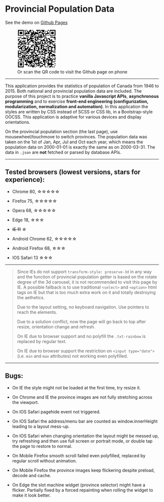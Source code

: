 # Provincial Population Data

See the demo on [Github Pages](https://legenddaniel.github.io/provincial-population-canada/)

<figure>
    <img src="qr-page.png" alt="QR-code for mobile visit">
    <figcaption>Or scan the QR code to visit the Github page on phone</figcaption>
</figure>

<hr>

This application provides the statistics of population of Canada from 1946 to 2015. Both national and provincial population data are included. The purpose of this project is to practice __vanilla Javascript APIs__, __asynchronous programming__ and to exercise __front-end engineering (configurization, modularization, normalization and automation)__. In this application the styles are written by CSS instead of SCSS or CSS lib, in a Bootstrap-style OOCSS. This application is adaptive for various devices and display orientations.

On the provincial population section (the last page), use mousewheel/touchmove to switch provinces. The population data was taken on the 1st of Jan, Apr, Jul and Oct each year, which means the population data on 2000-01-01 is exactly the same as on 2000-03-31. The data in `.json` are __not__ fetched or parsed by database APIs.

---

## Tested browsers (lowest versions, stars for experience):

- Chrome 80, ☆☆☆☆☆

- Firefox 75, ☆☆☆☆☆

- Opera 68, ☆☆☆☆☆

- Edge 18, ☆☆☆

- ~~IE 11~~ ☆

- Android Chrome 62, ☆☆☆☆☆

- Android Firefox 68, ☆☆☆

- IOS Safari 13 ☆☆☆

---

<blockquote>

Since IEs do not support `transform-style: preserve-3d` in any way and the function of provincial population getter is based on the rotate degree of the 3d carousel, it is not recommended to visit this page by IE. A possible fallback is to use traditional `<select>` and `<option>` html tags on IE but that is too much extra work on it and totally destroying the aethetics.

Due to the layout setting, no keyboard navigation. Use pointers to reach the elements.

Due to a solution conflict, now the page will go back to top after resize, orientation change and refresh.

On IE due to browser support and no polyfill the `.txt-rainbow` is replaced by regular text.

On IE due to browser support the restriction on `<input type="date">` (i.e. `min` and `max` attributes) not working even polyfilled.

</blockquote>

---

## Bugs:

- On IE the style might not be loaded at the first time, try resize it.

- On Chrome and IE the province images are not fully stretching across the viewport.

- On IOS Safari pagehide event not triggered.

- On IOS Safari the address/menu bar are counted as window.innerHeight leading to a layout mess-up.

- On IOS Safari when changing orientation the layout might be messed up, try refreshing and then use full screen or portrait mode, or double tap the page to restore to normal.

- On Mobile Firefox smooth scroll failed even polyfilled, replaced by regular scroll without animation.
    
- On Mobile Firefox the province images keep flickering despite preload, decode and cache.

- On Edge the slot machine widget (province selector) might have a flicker. Partially fixed by a forced repainting when rolling the widget to make it look better.
